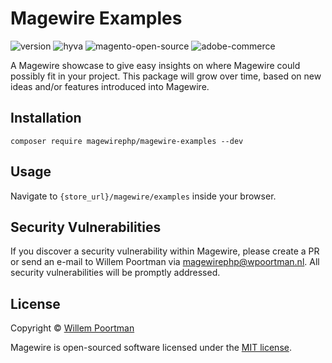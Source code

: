 # Magewire Examples
![version](https://img.shields.io/badge/Version-1.0.0--beta-blue)
![hyva](https://img.shields.io/badge/Hyva_Themes-Only-1abc9c)
![magento-open-source](https://img.shields.io/badge/Magento_Open_Source-2.4.x-orange)
![adobe-commerce](https://img.shields.io/badge/Adobe_Commerce-2.4.x-red)

A Magewire showcase to give easy insights on where Magewire could possibly fit in your project. This
package will grow over time, based on new ideas and/or features introduced into Magewire.

## Installation
```
composer require magewirephp/magewire-examples --dev
```

## Usage
Navigate to ```{store_url}/magewire/examples``` inside your browser.

## Security Vulnerabilities
If you discover a security vulnerability within Magewire, please create a PR or send an e-mail to Willem Poortman via [magewirephp@wpoortman.nl](mailto:magewirephp@wpoortman.nl). All security vulnerabilities will be promptly addressed.

## License
Copyright © [Willem Poortman](https://github.com/wpoortman)

Magewire is open-sourced software licensed under the [MIT license](LICENSE.md).
